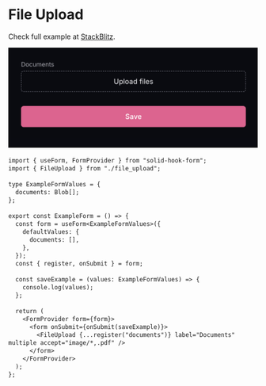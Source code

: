 # File Upload

Check full example at [StackBlitz](https://stackblitz.com/edit/solidjs-templates-jhhjanak?file=src%2Fexample_form%2Fexample_form.tsx).

<img src="_images/file_upload.png" />

```tsx
import { useForm, FormProvider } from "solid-hook-form";
import { FileUpload } from "./file_upload";

type ExampleFormValues = {
  documents: Blob[];
};

export const ExampleForm = () => {
  const form = useForm<ExampleFormValues>({
    defaultValues: {
      documents: [],
    },
  });
  const { register, onSubmit } = form;

  const saveExample = (values: ExampleFormValues) => {
    console.log(values);
  };

  return (
    <FormProvider form={form}>
      <form onSubmit={onSubmit(saveExample)}>
        <FileUpload {...register("documents")} label="Documents" multiple accept="image/*,.pdf" />
      </form>
    </FormProvider>
  );
};
```
